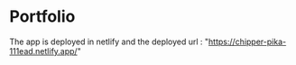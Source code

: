 # Portfolio 

The app is deployed in netlify and the deployed url : "https://chipper-pika-111ead.netlify.app/"